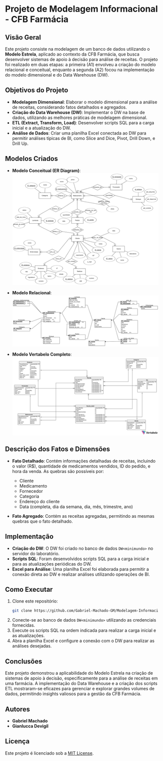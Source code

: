 # Projeto de Modelagem Informacional - CFB Farmácia

## Visão Geral
Este projeto consiste na modelagem de um banco de dados utilizando o **Modelo Estrela**, aplicado ao contexto da CFB Farmácia, que busca desenvolver sistemas de apoio à decisão para análise de receitas. O projeto foi realizado em duas etapas: a primeira (A1) envolveu a criação do modelo relacional e conceitual, enquanto a segunda (A2) focou na implementação do modelo dimensional e do Data Warehouse (DW).

## Objetivos do Projeto
- **Modelagem Dimensional**: Elaborar o modelo dimensional para a análise de receitas, considerando fatos detalhados e agregados.
- **Criação do Data Warehouse (DW)**: Implementar o DW na base de dados, utilizando as melhores práticas de modelagem dimensional.
- **ETL (Extract, Transform, Load)**: Desenvolver scripts SQL para a carga inicial e a atualização do DW.
- **Análise de Dados**: Criar uma planilha Excel conectada ao DW para permitir análises típicas de BI, como Slice and Dice, Pivot, Drill Down, e Drill Up.

## Modelos Criados
- **Modelo Conceitual (ER Diagram)**:
  ![Modelo Conceitual](arquivos_grupo_cfb/Modelo%20Conceitual%20(ER%20Diagram).png)

- **Modelo Relacional**:
  ![Modelo Relacional](arquivos_grupo_cfb/Modelo%20Relacional.png)
  
- **Modelo Vertabelo Completo**:
  ![Modelo Vertabelo Completo](modelos_datawarehouse/CFB_Datawarehouse_completo-2021-11-23_22-49.png)


## Descrição dos Fatos e Dimensões
- **Fato Detalhado**: Contém informações detalhadas de receitas, incluindo o valor (R$), quantidade de medicamentos vendidos, ID do pedido, e hora da venda. As quebras são possíveis por:
  - Cliente
  - Medicamento
  - Fornecedor
  - Categoria
  - Endereço do cliente
  - Data (completa, dia da semana, dia, mês, trimestre, ano)

- **Fato Agregado**: Contém as receitas agregadas, permitindo as mesmas quebras que o fato detalhado.

## Implementação
- **Criação do DW**: O DW foi criado no banco de dados `DW<minimundo>` no servidor do laboratório.
- **Scripts SQL**: Foram desenvolvidos scripts SQL para a carga inicial e para as atualizações periódicas do DW.
- **Excel para Análise**: Uma planilha Excel foi elaborada para permitir a conexão direta ao DW e realizar análises utilizando operações de BI.

## Como Executar
1. Clone este repositório:
   ```bash
   git clone https://github.com/Gabriel-Machado-GM/Modelagem-Informacional.git
   ```
2. Conecte-se ao banco de dados `DW<minimundo>` utilizando as credenciais fornecidas.
3. Execute os scripts SQL na ordem indicada para realizar a carga inicial e as atualizações.
4. Abra a planilha Excel e configure a conexão com o DW para realizar as análises desejadas.

## Conclusões
Este projeto demonstrou a aplicabilidade do Modelo Estrela na criação de sistemas de apoio à decisão, especificamente para a análise de receitas em uma farmácia. A implementação do Data Warehouse e a criação dos scripts ETL mostraram-se eficazes para gerenciar e explorar grandes volumes de dados, permitindo insights valiosos para a gestão da CFB Farmácia.

## Autores
- **Gabriel Machado**
- **Gianlucca Devigil**

## Licença
Este projeto é licenciado sob a [MIT License](LICENSE).
